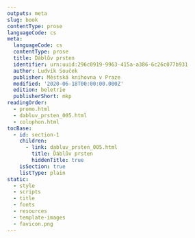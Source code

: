 ```yaml
---
outputs: meta
slug: book
contentType: prose
languageCode: cs
meta:
  languageCode: cs
  contentType: prose
  title: Ďáblův prsten
  identifier: urn:uuid:296c0919-9963-415a-a386-6c26c077b931
  author: Ludvík Souček
  publisher: Městská knihovna v Praze
  modified: '2020-06-18T00:00:00.000Z'
  edition: beletrie
  publisherShort: mkp
readingOrder:
  - promo.html
  - dabluv_prsten_005.html
  - colophon.html
tocBase:
  - id: section-1
    children:
      - link: dabluv_prsten_005.html
        title: Ďáblův prsten
        hiddenTitle: true
    isSection: true
    listType: plain
static:
  - style
  - scripts
  - title
  - fonts
  - resources
  - template-images
  - favicon.png
---
```

